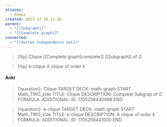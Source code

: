 ```yaml
---
aliases:
  - Клика
created: 2023-12-16 21:26
parent:
  - "[[Subgraph]]"
  - "[[Complete graph]]"
connected:
  - "[[Vertex independence set]]"
---
```


> [!tip] Сlique
> [[Complete graph|complete]] [[Subgraph]] of $G$

> [!tip] k-clique
> A clique of order $k$



#### Anki
> [!question]- Сlique
TARGET DECK: math::graph
START
Math_TWO_side
TITLE: Сlique
DESCRIPTION: Complete  Subgrap of $G$
FORMULA: 
ADDITIONAL:
ID: 1705258440998
END

> [!question]- k-clique
TARGET DECK: math::graph
START
Math_TWO_side
TITLE: k-clique
DESCRIPTION: A clique of order $k$
FORMULA: 
ADDITIONAL:
ID: 1705258441000
END


























